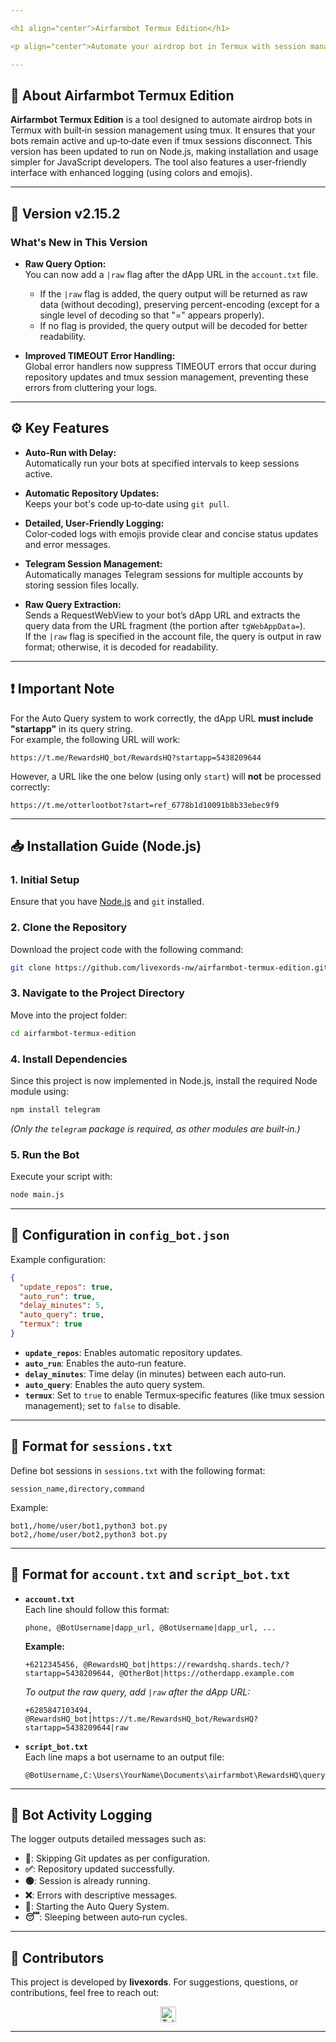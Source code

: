 ```yaml
---

<h1 align="center">Airfarmbot Termux Edition</h1>

<p align="center">Automate your airdrop bot in Termux with session management powered by tmux!</p>

---
```


## 🚀 About Airfarmbot Termux Edition

**Airfarmbot Termux Edition** is a tool designed to automate airdrop bots in Termux with built‑in session management using tmux. It ensures that your bots remain active and up‑to‑date even if tmux sessions disconnect. This version has been updated to run on Node.js, making installation and usage simpler for JavaScript developers. The tool also features a user‑friendly interface with enhanced logging (using colors and emojis).

---

## 🌟 Version v2.15.2

### What's New in This Version

- **Raw Query Option:**  
  You can now add a `|raw` flag after the dApp URL in the `account.txt` file.

  - If the `|raw` flag is added, the query output will be returned as raw data (without decoding), preserving percent-encoding (except for a single level of decoding so that "=" appears properly).
  - If no flag is provided, the query output will be decoded for better readability.

- **Improved TIMEOUT Error Handling:**  
  Global error handlers now suppress TIMEOUT errors that occur during repository updates and tmux session management, preventing these errors from cluttering your logs.

---

## ⚙️ Key Features

- **Auto-Run with Delay:**  
  Automatically run your bots at specified intervals to keep sessions active.

- **Automatic Repository Updates:**  
  Keeps your bot's code up‑to‑date using `git pull`.

- **Detailed, User-Friendly Logging:**  
  Color‑coded logs with emojis provide clear and concise status updates and error messages.

- **Telegram Session Management:**  
  Automatically manages Telegram sessions for multiple accounts by storing session files locally.

- **Raw Query Extraction:**  
  Sends a RequestWebView to your bot’s dApp URL and extracts the query data from the URL fragment (the portion after `tgWebAppData=`).  
  If the `|raw` flag is specified in the account file, the query is output in raw format; otherwise, it is decoded for readability.

---

## ❗ Important Note

For the Auto Query system to work correctly, the dApp URL **must include "startapp"** in its query string.  
For example, the following URL will work:

```
https://t.me/RewardsHQ_bot/RewardsHQ?startapp=5438209644
```

However, a URL like the one below (using only `start`) will **not** be processed correctly:

```
https://t.me/otterlootbot?start=ref_6778b1d10091b8b33ebec9f9
```

---

## 📥 Installation Guide (Node.js)

### 1. Initial Setup

Ensure that you have [Node.js](https://nodejs.org/) and `git` installed.

### 2. Clone the Repository

Download the project code with the following command:

```bash
git clone https://github.com/livexords-nw/airfarmbot-termux-edition.git
```

### 3. Navigate to the Project Directory

Move into the project folder:

```bash
cd airfarmbot-termux-edition
```

### 4. Install Dependencies

Since this project is now implemented in Node.js, install the required Node module using:

```bash
npm install telegram
```

_(Only the `telegram` package is required, as other modules are built‑in.)_

### 5. Run the Bot

Execute your script with:

```bash
node main.js
```

---

## 🔧 Configuration in `config_bot.json`

Example configuration:

```json
{
  "update_repos": true,
  "auto_run": true,
  "delay_minutes": 5,
  "auto_query": true,
  "termux": true
}
```

- **`update_repos`**: Enables automatic repository updates.
- **`auto_run`**: Enables the auto‑run feature.
- **`delay_minutes`**: Time delay (in minutes) between each auto‑run.
- **`auto_query`**: Enables the auto query system.
- **`termux`**: Set to `true` to enable Termux‑specific features (like tmux session management); set to `false` to disable.

---

## 📂 Format for `sessions.txt`

Define bot sessions in `sessions.txt` with the following format:

```
session_name,directory,command
```

Example:

```
bot1,/home/user/bot1,python3 bot.py
bot2,/home/user/bot2,python3 bot.py
```

---

## 📄 Format for `account.txt` and `script_bot.txt`

- **`account.txt`**  
  Each line should follow this format:

  ```
  phone, @BotUsername|dapp_url, @BotUsername|dapp_url, ...
  ```

  **Example:**

  ```
  +6212345456, @RewardsHQ_bot|https://rewardshq.shards.tech/?startapp=5438209644, @OtherBot|https://otherdapp.example.com
  ```

  _To output the raw query, add `|raw` after the dApp URL:_

  ```
  +6285847103494, @RewardsHQ_bot|https://t.me/RewardsHQ_bot/RewardsHQ?startapp=5438209644|raw
  ```

- **`script_bot.txt`**  
  Each line maps a bot username to an output file:

  ```
  @BotUsername,C:\Users\YourName\Documents\airfarmbot\RewardsHQ\query.txt
  ```

---

## 📄 Bot Activity Logging

The logger outputs detailed messages such as:

- **🛑**: Skipping Git updates as per configuration.
- **✅**: Repository updated successfully.
- **🟢**: Session is already running.
- **❌**: Errors with descriptive messages.
- **🚀**: Starting the Auto Query System.
- **😴**: Sleeping between auto‑run cycles.

---

## 🤝 Contributors

This project is developed by **livexords**. For suggestions, questions, or contributions, feel free to reach out:

<div align="center">
  <a href="https://t.me/livexordsscript" target="_blank">
    <img src="https://img.shields.io/static/v1?message=Livexords&logo=telegram&label=&color=2CA5E0&logoColor=white&style=for-the-badge" height="25" alt="Telegram" />
  </a>
</div>

---
